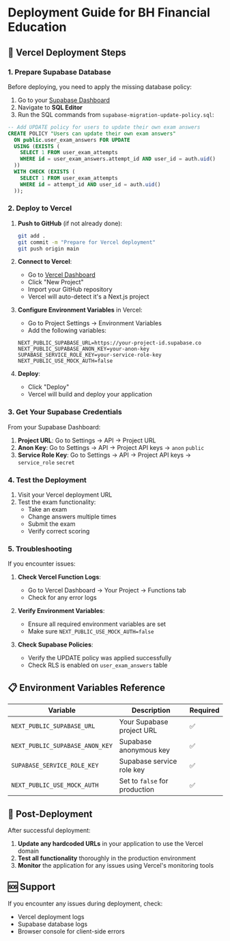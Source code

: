 # Deployment Guide for BH Financial Education

## 🚀 Vercel Deployment Steps

### 1. **Prepare Supabase Database**

Before deploying, you need to apply the missing database policy:

1. Go to your [Supabase Dashboard](https://supabase.com/dashboard)
2. Navigate to **SQL Editor**
3. Run the SQL commands from `supabase-migration-update-policy.sql`:

```sql
-- Add UPDATE policy for users to update their own exam answers
CREATE POLICY "Users can update their own exam answers"
  ON public.user_exam_answers FOR UPDATE
  USING (EXISTS (
    SELECT 1 FROM user_exam_attempts
    WHERE id = user_exam_answers.attempt_id AND user_id = auth.uid()
  ))
  WITH CHECK (EXISTS (
    SELECT 1 FROM user_exam_attempts
    WHERE id = attempt_id AND user_id = auth.uid()
  ));
```

### 2. **Deploy to Vercel**

1. **Push to GitHub** (if not already done):
   ```bash
   git add .
   git commit -m "Prepare for Vercel deployment"
   git push origin main
   ```

2. **Connect to Vercel**:
   - Go to [Vercel Dashboard](https://vercel.com/dashboard)
   - Click "New Project"
   - Import your GitHub repository
   - Vercel will auto-detect it's a Next.js project

3. **Configure Environment Variables** in Vercel:
   - Go to Project Settings → Environment Variables
   - Add the following variables:

   ```
   NEXT_PUBLIC_SUPABASE_URL=https://your-project-id.supabase.co
   NEXT_PUBLIC_SUPABASE_ANON_KEY=your-anon-key
   SUPABASE_SERVICE_ROLE_KEY=your-service-role-key
   NEXT_PUBLIC_USE_MOCK_AUTH=false
   ```

4. **Deploy**:
   - Click "Deploy"
   - Vercel will build and deploy your application

### 3. **Get Your Supabase Credentials**

From your Supabase Dashboard:

1. **Project URL**: Go to Settings → API → Project URL
2. **Anon Key**: Go to Settings → API → Project API keys → `anon` `public`
3. **Service Role Key**: Go to Settings → API → Project API keys → `service_role` `secret`

### 4. **Test the Deployment**

1. Visit your Vercel deployment URL
2. Test the exam functionality:
   - Take an exam
   - Change answers multiple times
   - Submit the exam
   - Verify correct scoring

### 5. **Troubleshooting**

If you encounter issues:

1. **Check Vercel Function Logs**:
   - Go to Vercel Dashboard → Your Project → Functions tab
   - Check for any error logs

2. **Verify Environment Variables**:
   - Ensure all required environment variables are set
   - Make sure `NEXT_PUBLIC_USE_MOCK_AUTH=false`

3. **Check Supabase Policies**:
   - Verify the UPDATE policy was applied successfully
   - Check RLS is enabled on `user_exam_answers` table

## 📋 Environment Variables Reference

| Variable | Description | Required |
|----------|-------------|----------|
| `NEXT_PUBLIC_SUPABASE_URL` | Your Supabase project URL | ✅ |
| `NEXT_PUBLIC_SUPABASE_ANON_KEY` | Supabase anonymous key | ✅ |
| `SUPABASE_SERVICE_ROLE_KEY` | Supabase service role key | ✅ |
| `NEXT_PUBLIC_USE_MOCK_AUTH` | Set to `false` for production | ✅ |

## 🔧 Post-Deployment

After successful deployment:

1. **Update any hardcoded URLs** in your application to use the Vercel domain
2. **Test all functionality** thoroughly in the production environment
3. **Monitor** the application for any issues using Vercel's monitoring tools

## 🆘 Support

If you encounter any issues during deployment, check:
- Vercel deployment logs
- Supabase database logs
- Browser console for client-side errors 